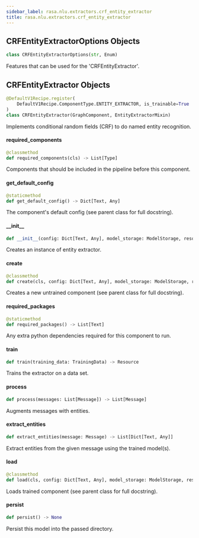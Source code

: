 ```yaml
---
sidebar_label: rasa.nlu.extractors.crf_entity_extractor
title: rasa.nlu.extractors.crf_entity_extractor
---
```

## CRFEntityExtractorOptions Objects

```python
class CRFEntityExtractorOptions(str, Enum)
```

Features that can be used for the &#x27;CRFEntityExtractor&#x27;.

## CRFEntityExtractor Objects

```python
@DefaultV1Recipe.register(
    DefaultV1Recipe.ComponentType.ENTITY_EXTRACTOR, is_trainable=True
)
class CRFEntityExtractor(GraphComponent, EntityExtractorMixin)
```

Implements conditional random fields (CRF) to do named entity recognition.

#### required\_components

```python
@classmethod
def required_components(cls) -> List[Type]
```

Components that should be included in the pipeline before this component.

#### get\_default\_config

```python
@staticmethod
def get_default_config() -> Dict[Text, Any]
```

The component&#x27;s default config (see parent class for full docstring).

#### \_\_init\_\_

```python
def __init__(config: Dict[Text, Any], model_storage: ModelStorage, resource: Resource, entity_taggers: Optional[Dict[Text, "CRF"]] = None) -> None
```

Creates an instance of entity extractor.

#### create

```python
@classmethod
def create(cls, config: Dict[Text, Any], model_storage: ModelStorage, resource: Resource, execution_context: ExecutionContext) -> CRFEntityExtractor
```

Creates a new untrained component (see parent class for full docstring).

#### required\_packages

```python
@staticmethod
def required_packages() -> List[Text]
```

Any extra python dependencies required for this component to run.

#### train

```python
def train(training_data: TrainingData) -> Resource
```

Trains the extractor on a data set.

#### process

```python
def process(messages: List[Message]) -> List[Message]
```

Augments messages with entities.

#### extract\_entities

```python
def extract_entities(message: Message) -> List[Dict[Text, Any]]
```

Extract entities from the given message using the trained model(s).

#### load

```python
@classmethod
def load(cls, config: Dict[Text, Any], model_storage: ModelStorage, resource: Resource, execution_context: ExecutionContext, **kwargs: Any, ,) -> CRFEntityExtractor
```

Loads trained component (see parent class for full docstring).

#### persist

```python
def persist() -> None
```

Persist this model into the passed directory.

